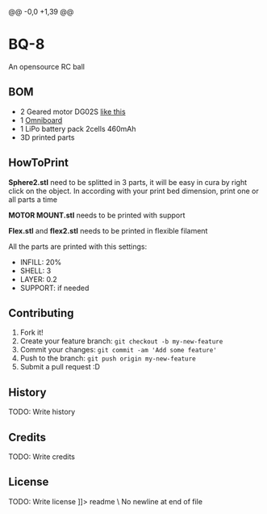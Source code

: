 @@ -0,0 +1,39 @@
# BQ-8
An opensource RC ball

## BOM
- 2 Geared motor DG02S [like this](http://www.robotshop.com/en/dagu-gear-motor-pair-offset-shaft.html)
- 1 [Omniboard](https://github.com/bqlabs/OmniBoard/tree/develop)
- 1 LiPo battery pack 2cells 460mAh
- 3D printed parts

## HowToPrint
**Sphere2.stl** need to be splitted in 3 parts, it will be easy in cura by right click on the object.
In according with your print bed dimension, print one or all parts a time

**MOTOR MOUNT.stl** needs to be printed with support

**Flex.stl** and **flex2.stl** needs to be printed in flexible filament

All the parts are printed with this settings:

- INFILL: 20%
- SHELL: 3
- LAYER: 0.2
- SUPPORT: if needed

## Contributing
1. Fork it!
2. Create your feature branch: `git checkout -b my-new-feature`
3. Commit your changes: `git commit -am 'Add some feature'`
4. Push to the branch: `git push origin my-new-feature`
5. Submit a pull request :D
## History
TODO: Write history
## Credits
TODO: Write credits
## License
TODO: Write license
]]></content>
  <tabTrigger>readme</tabTrigger>
</snippet>
\ No newline at end of file

